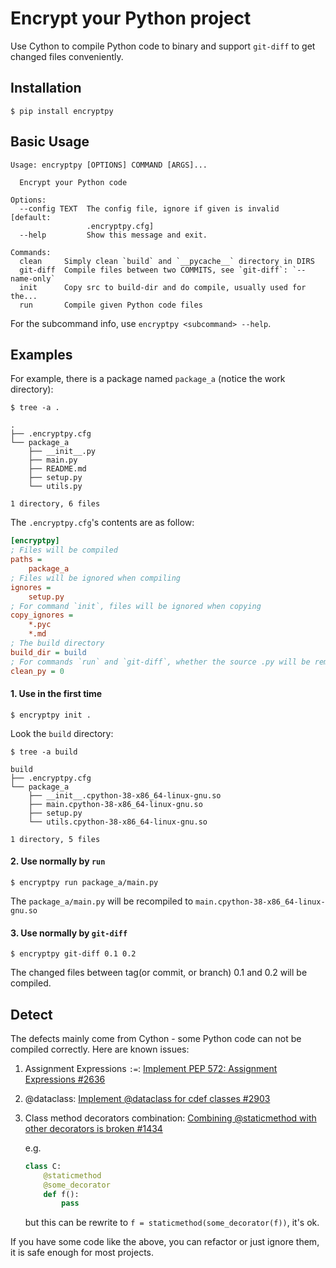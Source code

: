 # Encrypt your Python project
Use Cython to compile Python code to binary and support `git-diff` to get changed files conveniently.

## Installation

`$ pip install encryptpy`

## Basic Usage

```
Usage: encryptpy [OPTIONS] COMMAND [ARGS]...

  Encrypt your Python code

Options:
  --config TEXT  The config file, ignore if given is invalid  [default:
                 .encryptpy.cfg]
  --help         Show this message and exit.

Commands:
  clean     Simply clean `build` and `__pycache__` directory in DIRS
  git-diff  Compile files between two COMMITS, see `git-diff`: `--name-only`
  init      Copy src to build-dir and do compile, usually used for the...
  run       Compile given Python code files

```

For the subcommand info, use `encryptpy <subcommand> --help`.

## Examples

For example, there is a package named `package_a` (notice the work directory):

`$ tree -a .`

```
.
├── .encryptpy.cfg
└── package_a
    ├── __init__.py
    ├── main.py
    ├── README.md
    ├── setup.py
    └── utils.py

1 directory, 6 files
```

The `.encryptpy.cfg`'s contents are as follow:

```ini
[encryptpy]
; Files will be compiled
paths =
    package_a
; Files will be ignored when compiling
ignores =
    setup.py
; For command `init`, files will be ignored when copying
copy_ignores =
    *.pyc
    *.md
; The build directory
build_dir = build
; For commands `run` and `git-diff`, whether the source .py will be removed
clean_py = 0
```



#### 1. Use in the first time

`$ encryptpy init . `

Look the `build` directory:

`$ tree -a build`

```
build
├── .encryptpy.cfg
└── package_a
    ├── __init__.cpython-38-x86_64-linux-gnu.so
    ├── main.cpython-38-x86_64-linux-gnu.so
    ├── setup.py
    └── utils.cpython-38-x86_64-linux-gnu.so

1 directory, 5 files
```



#### 2. Use normally by `run`

`$ encryptpy run package_a/main.py`

The `package_a/main.py` will be recompiled to `main.cpython-38-x86_64-linux-gnu.so`



#### 3. Use normally by `git-diff`

`$ encryptpy git-diff 0.1 0.2`

The changed files between tag(or commit, or branch) 0.1 and 0.2 will be compiled.

## Detect

The defects mainly come from Cython - some Python code can not be compiled correctly. Here are known issues:

1. Assignment Expressions `:=`: [Implement PEP 572: Assignment Expressions #2636](https://github.com/cython/cython/issues/2636)

2. @dataclass: [Implement @dataclass for cdef classes #2903](https://github.com/cython/cython/issues/2903)

3. Class method decorators combination: [Combining @staticmethod with other decorators is broken #1434](https://github.com/cython/cython/issues/1434)

   e.g.

   ```python
   class C:
       @staticmethod
       @some_decorator
       def f():
           pass
   ```

   but this can be rewrite to `f = staticmethod(some_decorator(f))`, it's ok.

If you have some code like the above, you can refactor or just ignore them, it is safe enough for most projects.
